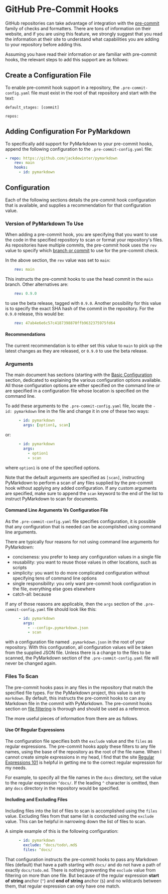 # GitHub Pre-Commit Hooks

GitHub repositories can take advantage of integration with
the [pre-commit](https://pre-commit.com/) family of
checks and formatters.  There are tons of information
on their website, and if you are using this feature,
we strongly suggest that you read the information at
their site to understand what capabilities you are adding
to your repository before adding this.

Assuming you have read their information or are familiar
with pre-commit hooks, the relevant steps to add this
support are as follows:

## Create a Configuration File

To enable pre-commit hook support in a repository,
the `.pre-commit-config.yaml` file must exist in the
root of that repository and start with the text:

```text
default_stages: [commit]

repos:
```

## Adding Configuration For PyMarkdown

To specifically add support for PyMarkdown to your
pre-commit hooks, append the following configuration to
the `.pre-commit-config.yaml` file:

```yaml
- repo: https://github.com/jackdewinter/pymarkdown
    rev: main
    hooks:
      - id: pymarkdown
```

## Configuration

Each of the following sections details the pre-commit hook
configuration that is available, and supplies a recommendation
for that configuration value.

### Version of PyMarkdown To Use

When adding a pre-commit hook, you are specifying that you
want to use the code in the specified repository to scan or
format your repository's files.  As repositories have multiple
commits, the pre-commit hook uses the `rev`
value to specify which
[branch or commit](https://pre-commit.com/#pre-commit-configyaml---repos)
to use for the pre-commit check.

In the above section, the `rev` value was set to `main`:

```Yaml
    rev: main
```

This instructs the pre-commit hooks to use the head commit in
the `main` branch.  Other alternatives are:

```Yaml
    rev: 0.9.0
```

to use the beta release, tagged with `0.9.0`.  Another possibility
for this value is to specify the exact SHA hash of the commit in the repository.
For the `0.9.0` release, this would be:

```Yaml
    rev: 47ab4e6e6c57c4187398870ffb9632375975fd64
```

#### Recommendations

The current recommendation is to either set this value
to `main` to pick up the latest changes as they are released,
or `0.9.0` to use the beta release.

### Arguments

The main document has sections (starting with the
[Basic Configuration](https://github.com/jackdewinter/pymarkdown#basic-configuration)
section, dedicated to explaining the various configuration options
available.  All those configuration options are either
specified on the command line or are specified in a configuration
file whose location is specified on the command line.

To add these arguments to the `.pre-commit-config.yaml` file,
locate the `- id: pymarkdown` line in the file and change it
in one of these two ways:

```yaml
      - id: pymarkdown
        args: [option1, scan]
```

or:

```yaml
      - id: pymarkdown
        args:
          - option1
          - scan
```

where `option1` is one of the specified options.

Note that
the default arguments are specified as `[scan]`, instructing
PyMarkdown to perform a scan of any files supplied by the
pre-commit hook without applying any added configuration.
If any custom arguments are specified, make sure to append
the `scan` keyword to the end of the list to instruct PyMarkdown
to scan for documents.

#### Command Line Arguments Vs Configuration File

As the `.pre-commit-config.yaml` file specifies configuration,
it is possible that any configuration that is needed can be
accomplished using command line arguments.

There are typically four reasons for not using command line arguments for
PyMarkdown:

- conciseness: you prefer to keep any configuration values in a single file
- reusability: you want to reuse those values in other locations, such as scripts
- simplicity: you want to do more complicated configuration without specifying tens of command line options
- single responsibility: you only want pre-commit hook configuration in the file, everything else goes elsewhere
- catch-all: because

If any of those reasons are applicable, then the `args` section
of the `.pre-commit-config.yaml` file should look like this:

```yaml
      - id: pymarkdown
        args:
          - --config=.pymarkdown.json
          - scan
```

with a configuration file named `.pymarkdown.json` in the root of
your repository.  With this configuration, all configuration values
will be taken from the supplied JSON file.  Unless there is a change
to the files to be scanned, the PyMarkdown section of the
`.pre-commit-config.yaml` file will never be changed again.

### Files To Scan

The pre-commit hooks pass in any files in the repository that match
the specified file types.  For the PyMarkdown project, this value
is set to `markdown`.  By default, this instructs the pre-commit
hooks to can any Markdown file in the commit with PyMarkdown.  The pre-commit
hooks section on [file filtering](https://pre-commit.com/#filtering-files-with-types)
is thorough and should be used as a reference.

The more useful pieces of information from there are as follows.

#### Use Of Regular Expressions

The configuration file specifies both the `exclude` value and the `files`
as regular expressions.  The pre-commit hooks apply these filters to any file names,
using the base of the repository as the root of the file name.
When I cannot create simple expressions in my head, I find
that the site [Regular Expressions 101](https://regex101.com/)
is helpful in getting me to the correct regular expression for my needs.

For example, to specify all the file names in the `docs` directory,
set the value to the regular expression `^docs/`.  If the leading
`^` character is omitted, then any `docs` directory in the repository
would be specified.

#### Including and Excluding Files

Including files into the list of files to scan is accomplished
using the `files` value.  Excluding files from that same list
is conducted using the `exclude` value.  This can be helpful
in narrowing down the list of files to scan.

A simple example of this is the following configuration:

```yaml
      - id: pymarkdown
        exclude: ^docs/todo\.md$
        files: ^docs/
```

That configuration instructs the pre-commit hooks to pass
any Markdown files (default) that have a path starting with
`docs/` and do not have a path of exactly `docs/todo.md`.
There is nothing preventing the `exclude` value from
filtering on more than one file.  But because of the
regular expression **start of string** anchor (`^`) and
**end of string** anchor (`$`) and no wildcards between
them, that regular expression can only have one match.
